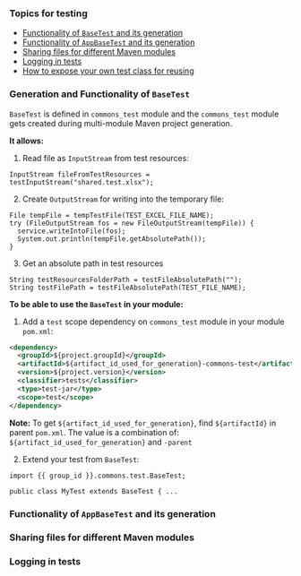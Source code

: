 ### Topics for testing

- [Functionality of `BaseTest` and its generation](#functionality-of-basetest-and-its-generation)
- [Functionality of `AppBaseTest` and its generation](#functionality-of-appbasetest-and-its-generation)
- [Sharing files for different Maven modules](#sharing-files-for-different-maven-modules)
- [Logging in tests](#logging-in-tests)
- [How to expose your own test class for reusing](configuration.md)


### Generation and Functionality of `BaseTest`

`BaseTest` is defined in `commons_test` module and the `commons_test` module 
gets created during multi-module Maven project generation.

**It allows:** 

1. Read file as `InputStream` from test resources:
```
InputStream fileFromTestResources = testInputStream("shared.test.xlsx");
```
2. Create `OutputStream` for writing into the temporary file:
```
File tempFile = tempTestFile(TEST_EXCEL_FILE_NAME);
try (FileOutputStream fos = new FileOutputStream(tempFile)) {
  service.writeIntoFile(fos);
  System.out.println(tempFile.getAbsolutePath());
}
```

3. Get an absolute path in test resources
```
String testResourcesFolderPath = testFileAbsolutePath("");
String testFilePath = testFileAbsolutePath(TEST_FILE_NAME);
```

**To be able to use the `BaseTest` in your module:**

1. Add a `test` scope dependency on `commons_test` module 
  in your module `pom.xml`:
```xml
<dependency>
  <groupId>${project.groupId}</groupId>
  <artifactId>${artifact_id_used_for_generation}-commons-test</artifactId>
  <version>${project.version}</version>
  <classifier>tests</classifier>
  <type>test-jar</type>
  <scope>test</scope>
</dependency>
```
**Note:** To get `${artifact_id_used_for_generation}`, find `${artifactId}` in parent `pom.xml`.
The value is a combination of: `${artifact_id_used_for_generation}` and `-parent`

2. Extend your test from `BaseTest`:
```
import {{ group_id }}.commons.test.BaseTest;

public class MyTest extends BaseTest { ...
```

### Functionality of `AppBaseTest` and its generation

### Sharing files for different Maven modules

### Logging in tests
